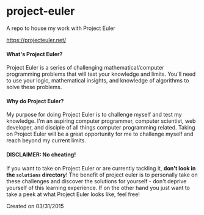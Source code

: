 # project-euler
A repo to house my work with Project Euler

https://projecteuler.net/

#### What's Project Euler?
Project Euler is a series of challenging mathematical/computer programming problems that will test your knowledge and limits. You'll need to use your logic, mathematical insights, and knowledge of algorithms to solve these problems. 

#### Why do Project Euler?
My purpose for doing Project Euler is to challenge myself and test my knowledge. I'm an aspiring computer programmer, computer scientist, web developer, and disciple of all things computer programming related. Taking on Project Euler will be a great opportunity for me to challenge myself and reach beyond my current limits. 

#### DISCLAIMER: No cheating!
If you want to take on Project Euler or are currently tackling it, **don't look in the `solutions` directory**! The benefit of project euler is to personally take on these challenges and discover the solutions for yourself - don't deprive yourself of this learning experience. If on the other hand you just want to take a peek at what Project Euler looks like, feel free! 

Created on 03/31/2015
